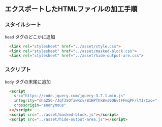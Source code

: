 ## エクスポートしたHTMLファイルの加工手順

### スタイルシート
`head` タグのどこかに追加
```html
  <link rel="stylesheet" href="../asset/style.css">
  <link rel="stylesheet" href="../asset/masked-block.css">
  <link rel="stylesheet" href="../asset/hide-output-are.css">
```

### スクリプト
`body` タグの末尾に追加
```html
  <script
    src="https://code.jquery.com/jquery-3.7.1.min.js"
    integrity="sha256-/JqT3SQfawRcv/BIHPThkBvs0OEvtFFmqPF/lYI/Cxo="
    crossorigin="anonymous"
  ></script>
  <script src="../asset/masked-block.js"></script>
  <script src="../asset/hide-output-area.js"></script>
```
